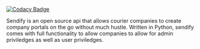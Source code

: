 
[![Codacy Badge](https://api.codacy.com/project/badge/Grade/1dda46024e7e424f99e0dea250fd73b8)](https://app.codacy.com/app/willeswa/sendify?utm_source=github.com&utm_medium=referral&utm_content=willeswa/sendify&utm_campaign=Badge_Grade_Dashboard)

Sendify is an open source api that allows courier companies to create company portals on the go without much hustle.
Written in Python, sendify comes with full functionality to allow companies to allow for admin priviledges as well as user priviledges.